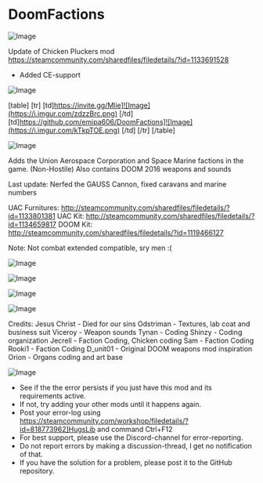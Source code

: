 # DoomFactions

![Image](https://i.imgur.com/WAEzk68.png)

Update of Chicken Pluckers mod
https://steamcommunity.com/sharedfiles/filedetails/?id=1133691528

- Added CE-support

![Image](https://i.imgur.com/7Gzt3Rg.png)


[table]
	[tr]
		[td]https://invite.gg/Mlie]![Image](https://i.imgur.com/zdzzBrc.png)
[/td]
		[td]https://github.com/emipa606/DoomFactions]![Image](https://i.imgur.com/kTkpTOE.png)
[/td]
	[/tr]
[/table]
	
![Image](https://i.imgur.com/NOW7jU1.png)


Adds the Union Aerospace Corporation and Space Marine factions in the game. (Non-Hostile)
Also contains DOOM 2016 weapons and sounds

Last update: Nerfed the GAUSS Cannon, fixed caravans and marine numbers

UAC Furnitures: http://steamcommunity.com/sharedfiles/filedetails/?id=1133801381
UAC Kit: http://steamcommunity.com/sharedfiles/filedetails/?id=1134659817
DOOM Kit: http://steamcommunity.com/sharedfiles/filedetails/?id=1119466127

Note: Not combat extended compatible, sry men :(

![Image](https://i.imgur.com/xjfBTXL.gif)


![Image](https://i.imgur.com/Ojz8s6a.gif)


![Image](https://i.imgur.com/tjlDugf.png)


![Image](https://i.imgur.com/bsVyjsI.png)




Credits:
Jesus Christ - Died for our sins
Odstriman - Textures, lab coat and business suit
Viceroy -  Weapon sounds
Tynan - Coding
Shinzy - Coding organization
Jecrell - Faction Coding, Chicken coding
Sam - Faction Coding
Rooki1 - Faction Coding
D_unit01 - Original DOOM weapons mod inspiration
Orion - Organs coding and art base


![Image](https://i.imgur.com/Rs6T6cr.png)



-  See if the the error persists if you just have this mod and its requirements active.
-  If not, try adding your other mods until it happens again.
-  Post your error-log using https://steamcommunity.com/workshop/filedetails/?id=818773962]HugsLib and command Ctrl+F12
-  For best support, please use the Discord-channel for error-reporting.
-  Do not report errors by making a discussion-thread, I get no notification of that.
-  If you have the solution for a problem, please post it to the GitHub repository.




